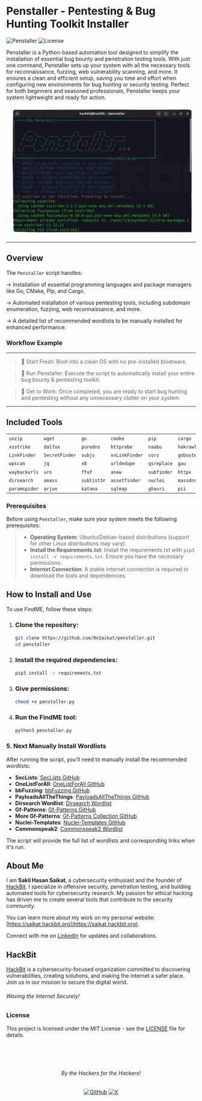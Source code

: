 # Penstaller - Pentesting & Bug Hunting Toolkit Installer

![Penstaller](https://img.shields.io/badge/Bug%20Bounty_&_Pentesting-Toolkit%20Installer-red) ![License](https://img.shields.io/github/license/0xSaikat/penstaller)

Penstaller is a Python-based automation tool designed to simplify the installation of essential bug bounty and penetration testing tools. With just one command, Penstaller sets up your system with all the necessary tools for reconnaissance, fuzzing, web vulnerability scanning, and more. It ensures a clean and efficient setup, saving you time and effort when configuring new environments for bug hunting or security testing. Perfect for both beginners and seasoned professionals, Penstaller keeps your system lightweight and ready for action.

![Screenshot](cover.png)

----

## Overview

The `Penstaller` script handles:

→  Installation of essential programming languages and package managers like Go, CMake, Pip, and Cargo.

→  Automated installation of various pentesting tools, including subdomain enumeration, fuzzing, web reconnaissance, and more.

→  A detailed list of recommended wordlists to be manually installed for enhanced performance.

### Workflow Example
----
>📌 Start Fresh: Boot into a clean OS with no pre-installed bloatware.

>📌 Run Penstaller: Execute the script to automatically install your entire bug bounty & pentesting toolkit.

>📌 Get to Work: Once completed, you are ready to start bug hunting and pentesting without any unnecessary clutter on your system.

----

## Included Tools

|                |              |             |            |            |             |             |
|----------------|--------------|-------------|------------|------------|-------------|-------------|
| `unzip`          | `wget`         | `go`         | `cmake`      | `pip`         | `cargo`       | `ruby`       |
| `xsstrike`       | `dalfox`       | `puredns`    | `httprobe`   | `naabu`       | `hakrawler`   | `gospider`   |
| `LinkFinder`     | `SecretFinder` | `subjs`      | `xnLinkFinder` | `cors`       | `gobuster`    | `nikto`      |
| `wpscan`         | `jq`           | `x8`         | `urldedupe`  | `qsreplace`   | `gau`         | `gf`         |
| `waybackurls`    | `uro`          | `ffuf`       | `anew`       | `subfinder`   | `httpx`       | `nmap`       |
| `dirsearch`      | `amass`        | `sublist3r`  | `assetfinder` | `nuclei`      | `massdns`     | `shuffledns` |
| `paramspider`    | `arjun`        | `katana`     | `sqlmap`     | `ghauri`      | `pii`         | `pdsi`       |

### Prerequisites

Before using `Penstaller`, make sure your system meets the following prerequisites:

> - **Operating System**: Ubuntu/Debian-based distributions (support for other Linux distributions may vary).
> - **Install the Requirements.txt**: Install the requirements.txt with `pip3 install -r requirements.txt`. Ensure you have the necessary permissions.
> - **Internet Connection**: A stable internet connection is required to download the tools and dependencies.

## How to Install and Use

To use FindME, follow these steps:

1. ### Clone the repository:
   ```bash
   git clone https://github.com/0xSaikat/penstaller.git
   cd penstaller
2. ### Install the required dependencies:
   ```bash
   pip3 install -r requirements.txt

3. ### Give permissions:
    ```bash
   chmod +x penstaller.py
    
4. ### Run the FindME tool:
    ```bash
   python3 penstaller.py

### 5. Next Manually Install Wordlists
After running the script, you'll need to manually install the recommended wordlists:

- **SecLists**: [SecLists GitHub](https://github.com/danielmiessler/SecLists)
- **OneListForAll**: [OneListForAll GitHub](https://github.com/six2dez/OneListForAll)
- **bbFuzzing**: [bbFuzzing GitHub](https://github.com/reewardius/bbFuzzing.txt.git)
- **PayloadsAllTheThings**: [PayloadsAllTheThings GitHub](https://github.com/swisskyrepo/PayloadsAllTheThings.git)
- **Dirsearch Wordlist**: [Dirsearch Wordlist](https://github.com/maurosoria/dirsearch/blob/master/db/dicc.txt)
- **Gf-Patterns**: [Gf-Patterns GitHub](https://github.com/1ndianl33t/Gf-Patterns)
- **More Gf-Patterns**: [Gf-Patterns Collection GitHub](https://github.com/emadshanab/Gf-Patterns-Collection.git)
- **Nuclei-Templates**: [Nuclei-Templates GitHub](https://github.com/projectdiscovery/nuclei-templates.git)
- **Commonspeak2**: [Commonspeak2 Wordlist](https://wordlists-cdn.assetnote.io/data/manual/best-dns-wordlist.txt)

The script will provide the full list of wordlists and corresponding links when it's run.

## About Me

I am **Sakil Hasan Saikat**, a cybersecurity enthusiast and the founder of [HackBit](https://hackbit.org). I specialize in offensive security, penetration testing, and building automated tools for cybersecurity research. My passion for ethical hacking has driven me to create several tools that contribute to the security community.

You can learn more about my work on my personal website: [https://saikat.hackbit.org](https://saikat.hackbit.org).

Connect with me on [LinkedIn](https://www.linkedin.com/in/0xsaikat/) for updates and collaborations.


## HackBit

[HackBit](https://hackbit.org) is a cybersecurity-focused organization committed to discovering vulnerabilities, creating solutions, and making the internet a safer place. Join us in our mission to secure the digital world.

###### Waving the Internet Securely!

### License

This project is licensed under the MIT License - see the [LICENSE](LICENSE) file for details.

<br>
<br>
<br>

<h6 align="center">By the Hackers for the Hackers!</h6>

<div align="center">
  <a href="https://github.com/0xSaikat"><img src="https://img.icons8.com/material-outlined/20/808080/github.png" alt="GitHub"></a>
  <a href="https://twitter.com/0xSaikat"><img src="https://img.icons8.com/material-outlined/20/808080/twitter.png" alt="X"></a>
</div>
